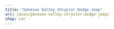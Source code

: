 ```yaml
---
title: "Genesee Valley Chrysler Dodge Jeep"
url: /avon/genesee-valley-chrysler-dodge-jeep/
shop: car
---
```

